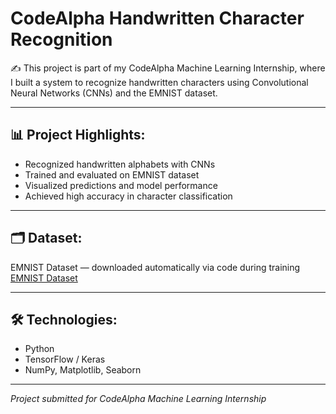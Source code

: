 # CodeAlpha Handwritten Character Recognition

✍️ This project is part of my CodeAlpha Machine Learning Internship, where I built a system to recognize handwritten characters using Convolutional Neural Networks (CNNs) and the EMNIST dataset.

---

## 📊 Project Highlights:
- Recognized handwritten alphabets with CNNs
- Trained and evaluated on EMNIST dataset
- Visualized predictions and model performance
- Achieved high accuracy in character classification

---

## 🗂 Dataset:
EMNIST Dataset — downloaded automatically via code during training  
[EMNIST Dataset](https://www.nist.gov/itl/products-and-services/emnist-dataset)


---

## 🛠 Technologies:
- Python
- TensorFlow / Keras
- NumPy, Matplotlib, Seaborn

---

*Project submitted for CodeAlpha Machine Learning Internship*
